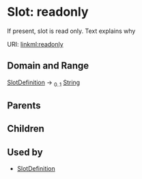 
# Slot: readonly


If present, slot is read only.  Text explains why

URI: [linkml:readonly](https://w3id.org/linkml/readonly)


## Domain and Range

[SlotDefinition](SlotDefinition.md) &#8594;  <sub>0..1</sub> [String](types/String.md)

## Parents


## Children


## Used by

 * [SlotDefinition](SlotDefinition.md)
